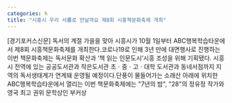 ```yaml
---
categories: h
title: "시흥시 우리 서書로 만날까요 제8회 시흥책문화축제 개최"
---
```

[경기포커스신문] 독서의 계절 가을을 맞아 시흥시가 10월 1일부터 ABC행복학습타운에서 제8회 시흥책문화축제를 개최한다.코로나19로 인해 3년 만에 대면행사로 진행하는 이번 책문화축제는 독서문화 확산과 ‘책 읽는 인문도시’시흥 조성을 위해 기획됐다. 시흥시 전역에 있는 공공도서관과 작은도서관 초ㆍ중ㆍ고ㆍ대학 도서관과 동네서점까지 지역의 독서생태계가 연계돼 운영될 예정이다.단풍이 물들어가는 소래산 아래에 위치한 ABC행복학습타운에서 열리는 이번 책문화축제에는 "7년의 밤", "28"의 정유정 작가와 영국 최고 권위 문학상인 부커상